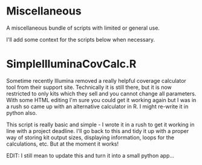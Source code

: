 # Miscellaneous
A miscellaneous bundle of scripts with limited or general use. 

I'll add some context for the scripts below when necessary. 

# SimpleIlluminaCovCalc.R

Sometime recently Illumina removed a really helpful coverage calculator tool from their support site. Technically it is still there, but it is now restricted to only kits which they sell and you cannot change all parameters. With some HTML editing I'm sure you could get it working again but I was in a rush so came up with an alternative calculator in R. I might re-write it in python also. 

This script is really basic and simple - I wrote it in a rush to get it working in line with a project deadline. I'll go back to this and tidy it up with a proper way of storing kit output sizes, displaying information, loops for the calculations, etc. But at the moment it works!

EDIT: I still mean to update this and turn it into a small python app... 
